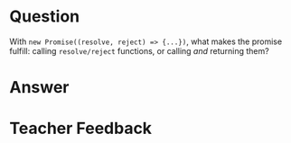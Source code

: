 # Question
With `new Promise((resolve, reject) => {...})`, what makes the promise fulfill: calling `resolve/reject` functions, or calling *and* returning them?

# Answer


# Teacher Feedback